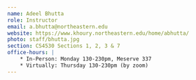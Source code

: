 ```yaml
---
name: Adeel Bhutta 
role: Instructor
email: a.bhutta@northeastern.edu
website: https://www.khoury.northeastern.edu/home/abhutta/
photo: staff/bhutta.jpg
section: CS4530 Sections 1, 2, 3 & 7 
office-hours: |
    * In-Person: Monday 130-230pm, Meserve 337
    * Virtually: Thursday 130-230pm (by zoom)
---
```


